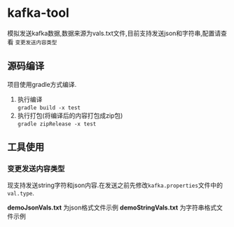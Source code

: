 # kafka-tool
模拟发送kafka数据,数据来源为vals.txt文件,目前支持发送json和字符串,配置请查看 `变更发送内容类型`
## 源码编译
项目使用gradle方式编译.

1.  执行编译   
```gradle build -x test```
2. 执行打包(将编译后的内容打包成zip包)   
```gradle zipRelease -x test```
    
## 工具使用   
### 变更发送内容类型 
现支持发送string字符和json内容.在发送之前先修改`kafka.properties`文件中的`val.type`.

__demoJsonVals.txt__ 为json格式文件示例
**demoStringVals.txt** 为字符串格式文件示例
